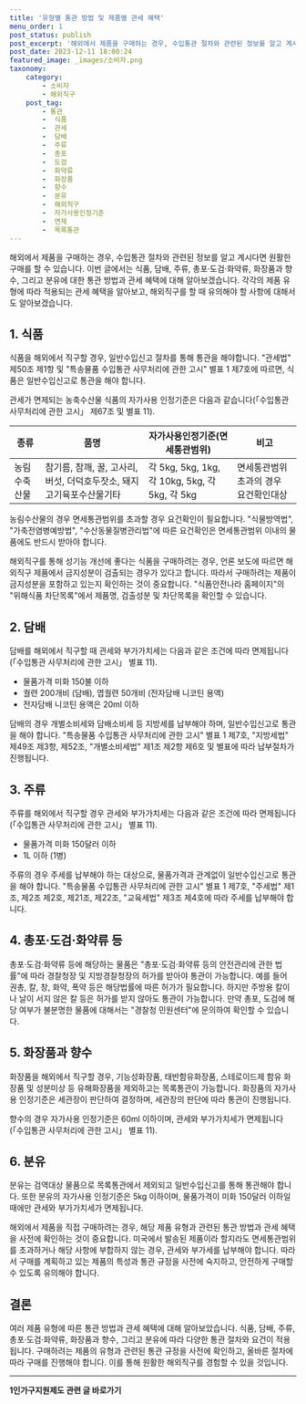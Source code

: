 ```yaml
---
title: '유형별 통관 방법 및 제품별 관세 혜택'
menu_order: 1
post_status: publish
post_excerpt: '해외에서 제품을 구매하는 경우, 수입통관 절차와 관련된 정보를 알고 계시다면 원활한 구매를 할 수 있습니다. 이번 글에서는 식품, 담배, 주류, 총포 도검 화약류, 화장품과 향수, 그리고 분유에 대한 통관 방법과 관세 혜택에 대해 알아보겠습니다. 각각의 제품 유형에 따라 적용되는 관세 혜택을 알아보고, 해외직구를 할 때 유의해야 할 사항에 대해서도 알아보겠습니다.'
post_date: 2023-12-11 18:00:24
featured_image: _images/소비자.png
taxonomy:
    category:
        - 소비자
        - 해외직구
    post_tag:
        - 통관
        -  식품
        -  관세
        -  담배
        -  주류
        -  총포
        -  도검
        -  화약류
        -  화장품
        -  향수
        -  분유
        -  해외직구
        -  자가사용인정기준
        -  면제
        -  목록통관
---
```



해외에서 제품을 구매하는 경우, 수입통관 절차와 관련된 정보를 알고 계시다면 원활한 구매를 할 수 있습니다. 이번 글에서는 식품, 담배, 주류, 총포·도검·화약류, 화장품과 향수, 그리고 분유에 대한 통관 방법과 관세 혜택에 대해 알아보겠습니다. 각각의 제품 유형에 따라 적용되는 관세 혜택을 알아보고, 해외직구를 할 때 유의해야 할 사항에 대해서도 알아보겠습니다.

## 1. 식품

식품을 해외에서 직구할 경우, 일반수입신고 절차를 통해 통관을 해야합니다. "관세법" 제50조 제1항 및 "특송물품 수입통관 사무처리에 관한 고시" 별표 1 제7호에 따르면, 식품은 일반수입신고로 통관을 해야 합니다.

관세가 면제되는 농축수산물 식품의 자가사용 인정기준은 다음과 같습니다(「수입통관 사무처리에 관한 고시」 제67조 및 별표 11).

|종류|품명|자가사용인정기준(면세통관범위)|비고|
|-|-|-|-|
|농림수축산물|참기름, 참깨, 꿀, 고사리, 버섯, 더덕호두잣소, 돼지고기육포수산물기타|각 5kg, 5kg, 1kg, 각 10kg, 5kg, 각 5kg, 각 5kg|면세통관범위 초과의 경우 요건확인대상|

농림수산물의 경우 면세통관범위를 초과할 경우 요건확인이 필요합니다. "식물방역법", "가축전염병예방법", "수산동물질병관리법"에 따른 요건확인은 면세통관범위 이내의 물품에도 반드시 받아야 합니다.

해외직구를 통해 성기능 개선에 좋다는 식품을 구매하려는 경우, 언론 보도에 따르면 해외직구 제품에서 금지성분이 검출되는 경우가 있다고 합니다. 따라서 구매하려는 제품이 금지성분을 포함하고 있는지 확인하는 것이 중요합니다. "식품안전나라 홈페이지"의 "위해식품 차단목록"에서 제품명, 검출성분 및 차단목록을 확인할 수 있습니다.

## 2. 담배

담배를 해외에서 직구할 때 관세와 부가가치세는 다음과 같은 조건에 따라 면제됩니다(「수입통관 사무처리에 관한 고시」 별표 11).

- 물품가격 미화 150불 이하
- 궐련 200개비 (담배), 엽궐련 50개비 (전자담배 니코틴 용액)
- 전자담배 니코틴 용액은 20ml 이하

담배의 경우 개별소비세와 담배소비세 등 지방세를 납부해야 하며, 일반수입신고로 통관을 해야 합니다. "특송물품 수입통관 사무처리에 관한 고시" 별표 1 제7호, "지방세법" 제49조 제3항, 제52조, "개별소비세법" 제1조 제2항 제6호 및 별표에 따라 납부절차가 진행됩니다.

## 3. 주류

주류를 해외에서 직구할 경우 관세와 부가가치세는 다음과 같은 조건에 따라 면제됩니다(「수입통관 사무처리에 관한 고시」 별표 11).

- 물품가격 미화 150달러 이하
- 1L 이하 (1병)

주류의 경우 주세를 납부해야 하는 대상으로, 물품가격과 관계없이 일반수입신고로 통관을 해야 합니다. "특송물품 수입통관 사무처리에 관한 고시" 별표 1 제7호, "주세법" 제1조, 제2조 제2호, 제21조, 제22조, "교육세법" 제3조 제4호에 따라 주세를 납부해야 합니다.

## 4. 총포·도검·화약류 등

총포·도검·화약류 등에 해당하는 물품은 "총포·도검·화약류 등의 안전관리에 관한 법률"에 따라 경찰청장 및 지방경찰청장의 허가를 받아야 통관이 가능합니다. 예를 들어 권총, 칼, 창, 화약, 폭약 등은 해당법률에 따른 허가가 필요합니다. 하지만 주방용 칼이나 날이 서지 않은 칼 등은 허가를 받지 않아도 통관이 가능합니다. 만약 총포, 도검에 해당 여부가 불분명한 물품에 대해서는 "경찰청 민원센터"에 문의하여 확인할 수 있습니다.

## 5. 화장품과 향수

화장품을 해외에서 직구할 경우, 기능성화장품, 태반함유화장품, 스테로이드제 함유 화장품 및 성분미상 등 유해화장품을 제외하고는 목록통관이 가능합니다. 화장품의 자가사용 인정기준은 세관장이 판단하여 결정하며, 세관장의 판단에 따라 통관이 진행됩니다.

향수의 경우 자가사용 인정기준은 60ml 이하이며, 관세와 부가가치세가 면제됩니다(「수입통관 사무처리에 관한 고시」 별표 11).

## 6. 분유

분유는 검역대상 물품으로 목록통관에서 제외되고 일반수입신고를 통해 통관해야 합니다. 또한 분유의 자가사용 인정기준은 5kg 이하이며, 물품가격이 미화 150달러 이하일 때에만 관세와 부가가치세가 면제됩니다.

해외에서 제품을 직접 구매하려는 경우, 해당 제품 유형과 관련된 통관 방법과 관세 혜택을 사전에 확인하는 것이 중요합니다. 미국에서 발송된 제품이라 할지라도 면세통관범위를 초과하거나 해당 사항에 부합하지 않는 경우, 관세와 부가세를 납부해야 합니다. 따라서 구매를 계획하고 있는 제품의 특성과 통관 규정을 사전에 숙지하고, 안전하게 구매할 수 있도록 유의해야 합니다.

## 결론

여러 제품 유형에 따른 통관 방법과 관세 혜택에 대해 알아보았습니다. 식품, 담배, 주류, 총포·도검·화약류, 화장품과 향수, 그리고 분유에 따라 다양한 통관 절차와 요건이 적용됩니다. 구매하려는 제품의 유형과 관련된 통관 규정을 사전에 확인하고, 올바른 절차에 따라 구매를 진행해야 합니다. 이를 통해 원활한 해외직구를 경험할 수 있을 것입니다.
<!-- wp:separator -->
<hr class="wp-block-separator has-alpha-channel-opacity"/>
<!-- /wp:separator -->

<!-- wp:group {"backgroundColor":"base","layout":{"type":"constrained"}} -->
<div class="wp-block-group has-base-background-color has-background"><!-- wp:paragraph {"align":"center","fontSize":"medium"} -->
<p class="has-text-align-center has-large-font-size"><strong>1인가구지원제도 관련 글 바로가기</strong></p>
<!-- /wp:paragraph -->


<!-- wp:latest-posts
{"categories":[{"id":14321,"count":19,"description":"","link":"https://uknowlaw.com/category/1%ec%9d%b8%ea%b0%80%ea%b5%ac%ec%a7%80%ec%9b%90%ec%a0%9c%eb%8f%84/","name":"1인가구지원제도","slug":"1인가구지원제도","taxonomy":"category","parent":0,"meta":[],"_links":{"self":[{"href":"https://uknowlaw.com/wp-json/wp/v2/categories/14321"}],"collection":[{"href":"https://uknowlaw.com/wp-json/wp/v2/categories"}],"about":[{"href":"https://uknowlaw.com/wp-json/wp/v2/taxonomies/category"}],"wp:post_type":[{"href":"https://uknowlaw.com/wp-json/wp/v2/posts?categories=14321"}],"curies":[{"name":"wp","href":"https://api.w.org/{rel}","templated":true}]}}],"postsToShow":100,"excerptLength":28,"postLayout":"grid","columns":2,"featuredImageAlign":"left","featuredImageSizeSlug":"large","fontSize":"small"} /--></div>
<!-- /wp:group -->
